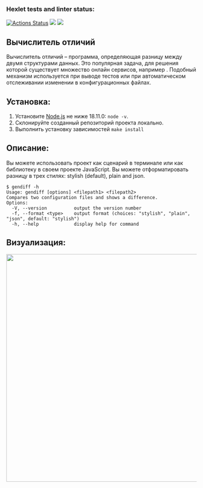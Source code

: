### Hexlet tests and linter status:
[![Actions Status](https://github.com/Kachabery/frontend-project-46/workflows/hexlet-check/badge.svg)](https://github.com/Kachabery/frontend-project-46/actions)
<a href="https://codeclimate.com/github/Kachabery/frontend-project-46/maintainability"><img src="https://api.codeclimate.com/v1/badges/0480a47f4e1b814dd51b/maintainability" /></a>
<a href="[![Test Coverage](https://api.codeclimate.com/v1/badges/0480a47f4e1b814dd51b/test_coverage)](https://codeclimate.com/github/Kachabery/frontend-project-46/test_coverage)"><img src="https://api.codeclimate.com/v1/badges/0480a47f4e1b814dd51b/test_coverage" /></a>

## Вычислитель отличий

<p>Вычислитель отличий – программа, определяющая разницу между двумя структурами данных. Это популярная задача, для решения которой существует множество онлайн сервисов, например <a </a><a href="http://www.jsondiff.com/"></a> . Подобный механизм используется при выводе тестов или при автоматическом отслеживании изменении в конфигурационных файлах.</p>

## Установка:
1. Установите [Node.js](https://nodejs.org/en/) не ниже 18.11.0: ```node -v```.
2. Склонируйте созданный репозиторий проекта локально.
3. Выполнить установку зависимостей ```make install```

## Описание:
Вы можете использовать проект как сценарий в терминале или как библиотеку в своем проекте JavaScript. Вы можете отформатировать разницу в трех стилях:  stylish (default), plain and json.
```shell
$ gendiff -h
Usage: gendiff [options] <filepath1> <filepath2>
Compares two configuration files and shows a difference.
Options:
  -V, --version          output the version number
  -f, --format <type>    output format (choices: "stylish", "plain", "json", default: "stylish")
  -h, --help             display help for command
```

 


## Визуализация:
<a href="https://asciinema.org/a/trKv2s90F6vmRdFSbRKUYvf4J"><img src="https://asciinema.org/a/trKv2s90F6vmRdFSbRKUYvf4J.png" width="600"/></a>
